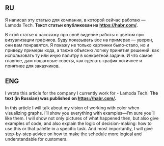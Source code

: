 ## RU
Я написал эту статью для компании, в которой сейчас работаю — Lamoda Tech.
**Текст статьи опубликован на https://habr.com/.**

В этой статье я расскажу про своё видение работы с цветом при визуализации графиков. Буду показывать все на примерах — уверен, они вам понравятся.
Я покажу не только картинки было-стало, но и приведу примеры кода, а также объясню логику принятия решений: как использовать ту или иную палитру в конкретной задаче. И что самое главное, дам пошаговые советы, как сделать график логичнее и понятнее для заказчиков.


## ENG
I wrote this article for the company I currently work for - Lamoda Tech.
**The text (in Russian) was published on https://habr.com/.**

In this article I will talk about my vision of working with color when visualizing graphs. I’ll show you everything with examples—I’m sure you’ll like them.
I will show not only pictures of what happened then, but also give examples of code, and also explain the logic of decision-making: how to use this or that palette in a specific task. And most importantly, I will give step-by-step advice on how to make the schedule more logical and understandable for customers.

